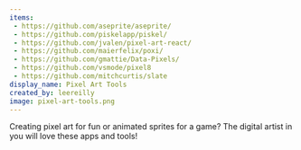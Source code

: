 ```yaml
---
items:
 - https://github.com/aseprite/aseprite/
 - https://github.com/piskelapp/piskel/
 - https://github.com/jvalen/pixel-art-react/
 - https://github.com/maierfelix/poxi/
 - https://github.com/gmattie/Data-Pixels/
 - https://github.com/vsmode/pixel8
 - https://github.com/mitchcurtis/slate
display_name: Pixel Art Tools
created_by: leereilly
image: pixel-art-tools.png
---
```

Creating pixel art for fun or animated sprites for a game? The digital artist in you will love these apps and tools!
